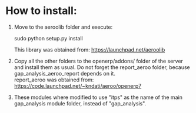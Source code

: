 How to install:
===============

1. Move to the aeroolib folder and execute:

    sudo python setup.py install
	
	This library was obtained from:
	https://launchpad.net/aeroolib
	
2. Copy all the other folders to the openerp/addons/ folder of the server and install them as usual. Do not forget the report_aeroo folder, because gap_analysis_aeroo_report depends on it.  
  report_aeroo was obtained from: 
  https://code.launchpad.net/~kndati/aeroo/openerp7

3. These modules where modified to use "itps" as the name of the main gap_analysis module folder, instead of "gap_analysis".
